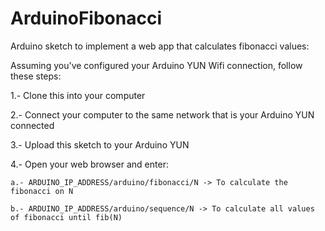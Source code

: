 # ArduinoFibonacci
Arduino sketch to implement a web app that calculates fibonacci values:

Assuming you've configured your Arduino YUN Wifi connection, follow these steps:

1.- 	Clone this into your computer

2.-		Connect your computer to the same network that is your Arduino YUN connected

3.- 	Upload this sketch to your Arduino YUN

4.- 	Open your web browser and enter: 

	a.- ARDUINO_IP_ADDRESS/arduino/fibonacci/N -> To calculate the fibonacci on N

	b.- ARDUINO_IP_ADDRESS/arduino/sequence/N -> To calculate all values of fibonacci until fib(N)
